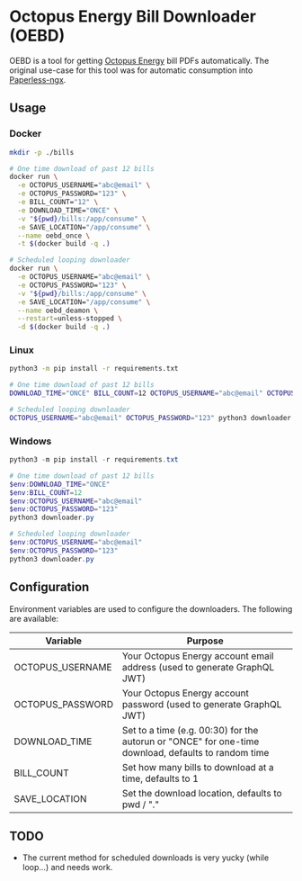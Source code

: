 # Octopus Energy Bill Downloader (OEBD)

OEBD is a tool for getting [Octopus Energy](https://octopus.energy/) bill PDFs automatically. The original use-case for this tool was for automatic consumption into [Paperless-ngx](https://github.com/paperless-ngx/paperless-ngx).

## Usage

### Docker
``` sh
mkdir -p ./bills

# One time download of past 12 bills
docker run \
  -e OCTOPUS_USERNAME="abc@email" \
  -e OCTOPUS_PASSWORD="123" \
  -e BILL_COUNT="12" \
  -e DOWNLOAD_TIME="ONCE" \
  -v "${pwd}/bills:/app/consume" \
  -e SAVE_LOCATION="/app/consume" \
  --name oebd_once \
  -t $(docker build -q .)

# Scheduled looping downloader
docker run \
  -e OCTOPUS_USERNAME="abc@email" \
  -e OCTOPUS_PASSWORD="123" \
  -v "${pwd}/bills:/app/consume" \
  -e SAVE_LOCATION="/app/consume" \
  --name oebd_deamon \
  --restart=unless-stopped \
  -d $(docker build -q .)
```

### Linux
``` sh
python3 -m pip install -r requirements.txt

# One time download of past 12 bills
DOWNLOAD_TIME="ONCE" BILL_COUNT=12 OCTOPUS_USERNAME="abc@email" OCTOPUS_PASSWORD="123" python3 downloader.py

# Scheduled looping downloader
OCTOPUS_USERNAME="abc@email" OCTOPUS_PASSWORD="123" python3 downloader.py
```

### Windows
``` powershell
python3 -m pip install -r requirements.txt

# One time download of past 12 bills
$env:DOWNLOAD_TIME="ONCE"
$env:BILL_COUNT=12
$env:OCTOPUS_USERNAME="abc@email"
$env:OCTOPUS_PASSWORD="123"
python3 downloader.py

# Scheduled looping downloader
$env:OCTOPUS_USERNAME="abc@email"
$env:OCTOPUS_PASSWORD="123"
python3 downloader.py
```

## Configuration

Environment variables are used to configure the downloaders. The following are available:

|Variable|Purpose|
|-|-|
|OCTOPUS_USERNAME|Your Octopus Energy account email address (used to generate GraphQL JWT)|
|OCTOPUS_PASSWORD|Your Octopus Energy account password (used to generate GraphQL JWT)|
|DOWNLOAD_TIME|Set to a time (e.g. 00:30) for the autorun or "ONCE" for one-time download, defaults to random time|
|BILL_COUNT|Set how many bills to download at a time, defaults to 1|
|SAVE_LOCATION|Set the download location, defaults to pwd / "."|

## TODO

* The current method for scheduled downloads is very yucky (while loop...) and needs work.
